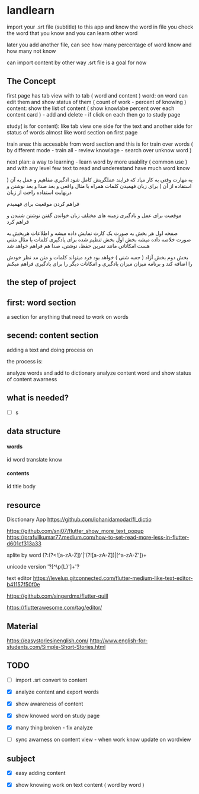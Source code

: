 # landlearn

import your .srt file (subtitle) to this app and know the word in file
you check the word that you know and you can learn other word

later you add another file, can see how many percentage of word know and how many not know


can import content by other way .srt file is a goal for now



## The Concept
first page has tab view
with to tab ( word and content )
word: on word can edit them and show status of them ( count of work - percent of knowing )
content: show the list of content ( show knowlabe percent over each content card ) - add and delete - if click on each then go to study page 

study( is for content): like tab view one side for the text and another side for status of words
almost like word section on first page

train area: this accesable from word section
and this is for train over words ( by different mode - train all - review knowlage - search over unknow word )

next plan:
a way to learning - learn word by more usablity ( common use )
and with any level few text to read and underestand have much word know

یه مهارت وقتی به کار میاد که فرایند عملگریش کامل شود
ادگیری مفاهیم و عمل به آن ( استفاده از آن )
برای زبان فهمیدن کلمات همراه با مثال واقعی و بعد صدا و بعد نوشتن و درنهایت استفاده راحت از زبان

فراهم کردن موقعیت برای فهمیدم

موقعیت برای عمل و یادگیری زمینه های مختلف زبان
خواندن گفتن نوشتن شنیدن
و فراهم کرد

صفحه اول هر بخش به صورت یک کارت نمایش داده میشه و اطلاعات هربخش به صورت خلاصه داده میشه
بخش اول بخش تنظیم شده برای یادگیری کلمات با مثال متنی هست
امکاناتی مانند تمرین حفظ، نوشتن، صدا هم فراهم خواهد شد

بخش دوم بخش آزاد ( جعبه شنی ) خواهد بود
فرد میتواند کلمات و متن مد نظر خودش را اضافه کند
و برنامه میزان میزان یادگیری و امکانات دیگر را برای یادگیری فراهم میکنم


## the step of project

first: word section
---
a section for anything that need to work on words

secend: content section
---
adding a text and doing process on

the process is:

analyze words and add to dictionary
analyze content word and show status of content awarness



## what is needed?
* [ ] s


## data structure


#### words

id
word
translate
know

#### contents
id
title
body




## resource


Disctionary App
https://github.com/lohanidamodar/fl_dictio



https://github.com/snj07/flutter_show_more_text_popup	
https://prafullkumar77.medium.com/how-to-set-read-more-less-in-flutter-d601cf313a33


splite by word
(?:(?<![a-zA-Z])'|'(?![a-zA-Z])|[^a-zA-Z'])+


unicode version
'?[^\\p{L}']+'?


text editor 
https://levelup.gitconnected.com/flutter-medium-like-text-editor-b41157f50f0e

https://github.com/singerdmx/flutter-quill

https://flutterawesome.com/tag/editor/



## Material
https://easystoriesinenglish.com/
http://www.english-for-students.com/Simple-Short-Stories.html


## TODO
* [ ] import .srt convert to content
* [x] analyze content and export words
* [x] show awareness of content
* [x] show knowed word on study page

* [x] many thing broken - fix analyze
* [ ] sync awarness on content view - when work know update on wordview


## subject

- [x] easy adding content
- [x] show knowing work on text content ( word by word )

